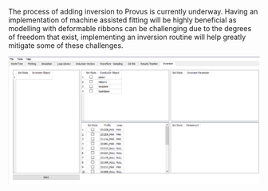 The process of adding inversion to Provus is currently underway. Having an implementation of machine assisted fitting will be highly beneficial as modelling with deformable ribbons can be challenging due to the degrees of freedom that exist, implementing an inversion routine will help greatly mitigate some of these challenges.

![The inversion widget in Provus](../images/inversion.png)